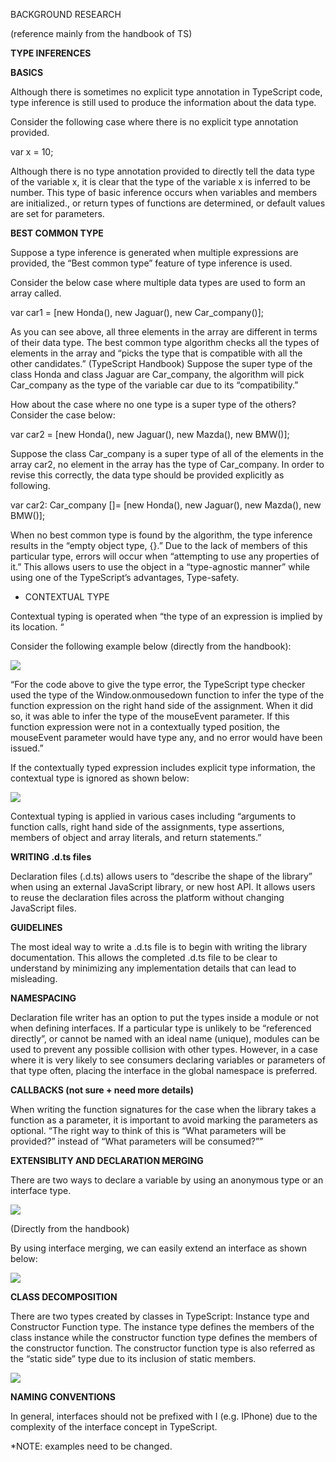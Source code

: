 BACKGROUND RESEARCH

(reference mainly from the handbook of TS)

**TYPE INFERENCES**

**BASICS**

Although there is sometimes no explicit type annotation in
TypeScript code, type inference is still used to produce the
information about the data type.

Consider the following case where there is no explicit type
annotation provided.

var x = 10;

Although there is no type annotation provided to directly tell the
data type of the variable x, it is clear that the type of the
variable x is inferred to be number. This type of basic inference
occurs when variables and members are initialized., or return types
of functions are determined, or default values are set
for parameters.

**BEST COMMON TYPE**

Suppose a type inference is generated when multiple expressions are
provided, the “Best common type” feature of type inference is used.

Consider the below case where multiple data types are used to form
an array called.

var car1 = \[new Honda(), new Jaguar(), new Car\_company()\];

As you can see above, all three elements in the array are different
in terms of their data type. The best common type algorithm checks
all the types of elements in the array and “picks the type that is
compatible with all the other candidates.” (TypeScript Handbook)
Suppose the super type of the class Honda and class Jaguar are
Car\_company, the algorithm will pick Car\_company as the type of
the variable car due to its “compatibility.”

How about the case where no one type is a super type of the others?
Consider the case below:

var car2 = \[new Honda(), new Jaguar(), new Mazda(), new BMW()\];

Suppose the class Car\_company is a super type of all of the
elements in the array car2, no element in the array has the type
of Car\_company. In order to revise this correctly, the data type
should be provided explicitly as following.

var car2: Car\_company \[\]= \[new Honda(), new Jaguar(), new
Mazda(), new BMW()\];

When no best common type is found by the algorithm, the type
inference results in the “empty object type, {}.” Due to the lack of
members of this particular type, errors will occur when “attempting
to use any properties of it.” This allows users to use the object in
a “type-agnostic manner” while using one of the TypeScript’s
advantages, Type-safety.

-   CONTEXTUAL TYPE

Contextual typing is operated when “the type of an expression is
implied by its location. “

Consider the following example below (directly from the handbook):

![](media/image1.png)

“For the code above to give the type error, the TypeScript type
checker used the type of the Window.onmousedown function to infer
the type of the function expression on the right hand side of
the assignment. When it did so, it was able to infer the type of the
mouseEvent parameter. If this function expression were not in a
contextually typed position, the mouseEvent parameter would have
type any, and no error would have been issued.”

If the contextually typed expression includes explicit type
information, the contextual type is ignored as shown below:

![](media/image2.png)

Contextual typing is applied in various cases including “arguments
to function calls, right hand side of the assignments, type
assertions, members of object and array literals, and return
statements.”

**WRITING .d.ts files**

Declaration files (.d.ts) allows users to “describe the shape of the
library” when using an external JavaScript library, or new host API.
It allows users to reuse the declaration files across the platform
without changing JavaScript files.

**GUIDELINES**

The most ideal way to write a .d.ts file is to begin with writing
the library documentation. This allows the completed .d.ts file to
be clear to understand by minimizing any implementation details that
can lead to misleading.

**NAMESPACING**

Declaration file writer has an option to put the types inside a
module or not when defining interfaces. If a particular type is
unlikely to be “referenced directly”, or cannot be named with an
ideal name (unique), modules can be used to prevent any possible
collision with other types. However, in a case where it is very
likely to see consumers declaring variables or parameters of that
type often, placing the interface in the global namespace
is preferred.

**CALLBACKS (not sure + need more details)**

When writing the function signatures for the case when the library
takes a function as a parameter, it is important to avoid marking
the parameters as optional. “The right way to think of this is “What
parameters will be provided?” instead of “What parameters will be
consumed?””

**EXTENSIBLITY AND DECLARATION MERGING**

There are two ways to declare a variable by using an anonymous type
or an interface type.

![](media/image3.png)

(Directly from the handbook)

By using interface merging, we can easily extend an interface as
shown below:

![](media/image4.png)

**CLASS DECOMPOSITION**

There are two types created by classes in TypeScript: Instance type
and Constructor Function type. The instance type defines the members
of the class instance while the constructor function type defines
the members of the constructor function. The constructor function
type is also referred as the “static side” type due to its inclusion
of static members.

![](media/image5.png)

**NAMING CONVENTIONS**

In general, interfaces should not be prefixed with I (e.g. IPhone)
due to the complexity of the interface concept in TypeScript.

*NOTE: examples need to be changed.
